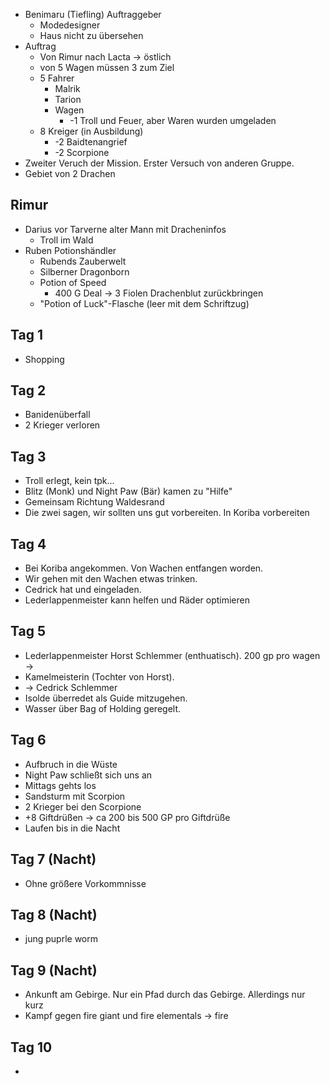 
- Benimaru (Tiefling) Auftraggeber
	- Modedesigner
	- Haus nicht zu übersehen
- Auftrag
	- Von Rimur nach Lacta -> östlich
	- von 5 Wagen müssen 3 zum Ziel
	- 5 Fahrer
		- Malrik
		- Tarion
		- Wagen
			- -1 Troll und Feuer, aber Waren wurden umgeladen
	- 8 Kreiger (in Ausbildung)
		- -2 Baidtenangrief
        - -2 Scorpione
- Zweiter Veruch der Mission. Erster Versuch von anderen Gruppe.
- Gebiet von 2 Drachen

##  Rimur
-  Darius vor Tarverne alter Mann mit Dracheninfos
	- Troll im Wald
- Ruben Potionshändler
	- Rubends Zauberwelt
	- Silberner Dragonborn
	- Potion of Speed
		- 400 G Deal -> 3 Fiolen Drachenblut zurückbringen
	- "Potion of Luck"-Flasche (leer mit dem Schriftzug)

## Tag 1
- Shopping

## Tag 2
- Banidenüberfall
- 2 Krieger verloren

## Tag 3
- Troll erlegt, kein tpk...
- Blitz (Monk) und Night Paw (Bär) kamen zu "Hilfe"
- Gemeinsam Richtung Waldesrand
- Die zwei sagen, wir sollten uns gut vorbereiten. In Koriba vorbereiten

## Tag 4
- Bei Koriba angekommen. Von Wachen entfangen worden.
- Wir gehen mit den Wachen etwas trinken.
- Cedrick hat und eingeladen.
- Lederlappenmeister kann helfen und Räder optimieren

## Tag 5
- Lederlappenmeister Horst Schlemmer (enthuatisch). 200 gp pro wagen -> 
- Kamelmeisterin (Tochter von Horst). 
- -> Cedrick Schlemmer
- Isolde überredet als Guide mitzugehen.
- Wasser über Bag of Holding geregelt.

## Tag 6
- Aufbruch in die Wüste
- Night Paw schließt sich uns an
- Mittags gehts los
- Sandsturm mit Scorpion
- 2 Krieger bei den Scorpione
- +8 Giftdrüßen -> ca 200 bis 500 GP pro Giftdrüße
- Laufen bis in die Nacht

## Tag 7 (Nacht)
- Ohne größere Vorkommnisse

## Tag 8 (Nacht)
- jung puprle worm

## Tag 9 (Nacht)
- Ankunft am Gebirge. Nur ein Pfad durch das Gebirge. Allerdings nur kurz
- Kampf gegen fire giant und fire elementals -> fire

## Tag 10
- 
